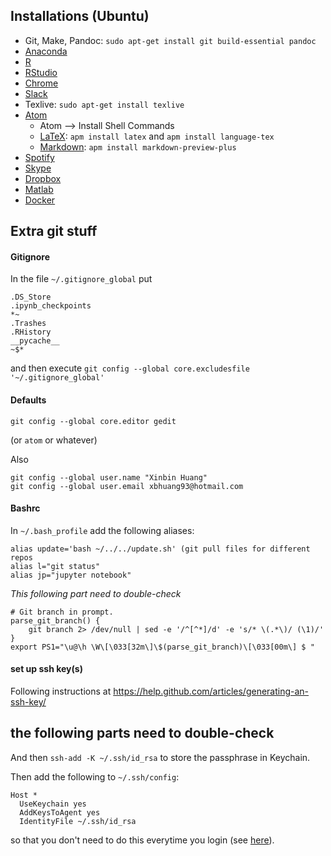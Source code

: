 ## Installations (Ubuntu)
 - Git, Make, Pandoc: `sudo apt-get install git build-essential pandoc`
 - [Anaconda](https://www.continuum.io/downloads)
 - [R](https://cran.rstudio.com/)
 - [RStudio](https://www.rstudio.com/products/rstudio/download/)
 - [Chrome](https://www.google.ca/chrome/browser/desktop/index.html)
 - [Slack](https://slack.com/downloads/linux)
 - Texlive: `sudo apt-get install texlive`
 - [Atom](https://atom.io/)
   - Atom --> Install Shell Commands
   - [LaTeX](https://atom.io/packages/latex): `apm install latex` and `apm install language-tex`
   - [Markdown](https://atom.io/packages/markdown-preview-plus): `apm install markdown-preview-plus`
 - [Spotify](https://www.spotify.com/ca-en/download/other/)
 - [Skype](https://www.skype.com/en/download-skype/skype-for-computer/)
 - [Dropbox](https://www.dropbox.com/downloading)
 - [Matlab](https://www.mathworks.com/downloads/)
 - [Docker](https://www.docker.com/community-edition#/download)
 

## Extra git stuff

#### Gitignore
In the file `~/.gitignore_global` put

```
.DS_Store
.ipynb_checkpoints
*~
.Trashes
.RHistory
__pycache__
~$*
```

and then execute `git config --global core.excludesfile '~/.gitignore_global'`

#### Defaults

```
git config --global core.editor gedit
```
(or `atom` or whatever) 

Also

```
git config --global user.name "Xinbin Huang"
git config --global user.email xbhuang93@hotmail.com
```

#### Bashrc

In `~/.bash_profile` add the following aliases:

```
alias update='bash ~/../../update.sh' (git pull files for different repos
alias l="git status"
alias jp="jupyter notebook"
```

_This following part need to double-check_
```
# Git branch in prompt.
parse_git_branch() {
    git branch 2> /dev/null | sed -e '/^[^*]/d' -e 's/* \(.*\)/ (\1)/'
}
export PS1="\u@\h \W\[\033[32m\]\$(parse_git_branch)\[\033[00m\] $ "
```

#### set up ssh key(s)

Following instructions at https://help.github.com/articles/generating-an-ssh-key/

## the following parts need to double-check

And then `ssh-add -K ~/.ssh/id_rsa` to store the passphrase in Keychain.

Then add the following to `~/.ssh/config`:

```
Host *
  UseKeychain yes
  AddKeysToAgent yes
  IdentityFile ~/.ssh/id_rsa
```

so that you don't need to do this everytime you login (see [here](http://apple.stackexchange.com/questions/48502/how-can-i-permanently-add-my-ssh-private-key-to-keychain-so-it-is-automatically)).
